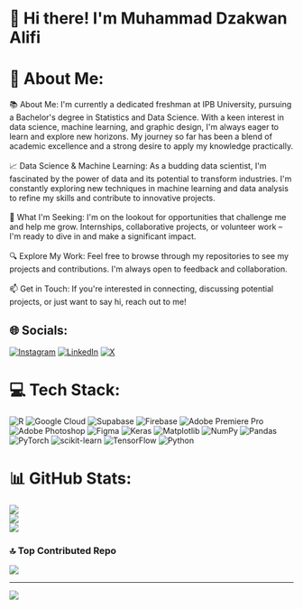 # 👋 Hi there! I'm Muhammad Dzakwan Alifi

# 💫 About Me:
📚 About Me: I'm currently a dedicated freshman at IPB University, pursuing a Bachelor's degree in Statistics and Data Science. With a keen interest in data science, machine learning, and graphic design, I'm always eager to learn and explore new horizons. My journey so far has been a blend of academic excellence and a strong desire to apply my knowledge practically.<br><br>📈 Data Science & Machine Learning: As a budding data scientist, I'm fascinated by the power of data and its potential to transform industries. I'm constantly exploring new techniques in machine learning and data analysis to refine my skills and contribute to innovative projects.<br><br>🌟 What I'm Seeking: I'm on the lookout for opportunities that challenge me and help me grow. Internships, collaborative projects, or volunteer work – I'm ready to dive in and make a significant impact.<br><br>🔍 Explore My Work: Feel free to browse through my repositories to see my projects and contributions. I'm always open to feedback and collaboration.<br><br>📫 Get in Touch: If you're interested in connecting, discussing potential projects, or just want to say hi, reach out to me!


## 🌐 Socials:
[![Instagram](https://img.shields.io/badge/Instagram-%23E4405F.svg?logo=Instagram&logoColor=white)](https://instagram.com/dzakwanalifi) [![LinkedIn](https://img.shields.io/badge/LinkedIn-%230077B5.svg?logo=linkedin&logoColor=white)](https://linkedin.com/in/dzakwanalifi) [![X](https://img.shields.io/badge/X-black.svg?logo=X&logoColor=white)](https://x.com/dzakwanalifi) 

# 💻 Tech Stack:
![R](https://img.shields.io/badge/r-%23276DC3.svg?style=for-the-badge&logo=r&logoColor=white) ![Google Cloud](https://img.shields.io/badge/GoogleCloud-%234285F4.svg?style=for-the-badge&logo=google-cloud&logoColor=white) ![Supabase](https://img.shields.io/badge/Supabase-3ECF8E?style=for-the-badge&logo=supabase&logoColor=white) ![Firebase](https://img.shields.io/badge/firebase-a08021?style=for-the-badge&logo=firebase&logoColor=ffcd34) ![Adobe Premiere Pro](https://img.shields.io/badge/Adobe%20Premiere%20Pro-9999FF.svg?style=for-the-badge&logo=Adobe%20Premiere%20Pro&logoColor=white) ![Adobe Photoshop](https://img.shields.io/badge/adobe%20photoshop-%2331A8FF.svg?style=for-the-badge&logo=adobe%20photoshop&logoColor=white) ![Figma](https://img.shields.io/badge/figma-%23F24E1E.svg?style=for-the-badge&logo=figma&logoColor=white) ![Keras](https://img.shields.io/badge/Keras-%23D00000.svg?style=for-the-badge&logo=Keras&logoColor=white) ![Matplotlib](https://img.shields.io/badge/Matplotlib-%23ffffff.svg?style=for-the-badge&logo=Matplotlib&logoColor=black) ![NumPy](https://img.shields.io/badge/numpy-%23013243.svg?style=for-the-badge&logo=numpy&logoColor=white) ![Pandas](https://img.shields.io/badge/pandas-%23150458.svg?style=for-the-badge&logo=pandas&logoColor=white) ![PyTorch](https://img.shields.io/badge/PyTorch-%23EE4C2C.svg?style=for-the-badge&logo=PyTorch&logoColor=white) ![scikit-learn](https://img.shields.io/badge/scikit--learn-%23F7931E.svg?style=for-the-badge&logo=scikit-learn&logoColor=white) ![TensorFlow](https://img.shields.io/badge/TensorFlow-%23FF6F00.svg?style=for-the-badge&logo=TensorFlow&logoColor=white) ![Python](https://img.shields.io/badge/python-3670A0?style=for-the-badge&logo=python&logoColor=ffdd54)
# 📊 GitHub Stats:
![](https://github-readme-stats.vercel.app/api?username=dzakwanalifi&theme=dark&hide_border=false&include_all_commits=false&count_private=false)<br/>
![](https://github-readme-streak-stats.herokuapp.com/?user=dzakwanalifi&theme=dark&hide_border=false)<br/>
![](https://github-readme-stats.vercel.app/api/top-langs/?username=dzakwanalifi&theme=dark&hide_border=false&include_all_commits=false&count_private=false&layout=compact)

### 🔝 Top Contributed Repo
![](https://github-contributor-stats.vercel.app/api?username=dzakwanalifi&limit=5&theme=dark&combine_all_yearly_contributions=true)

---
[![](https://visitcount.itsvg.in/api?id=dzakwanalifi&icon=0&color=1)](https://visitcount.itsvg.in)

<!-- Proudly created with GPRM ( https://gprm.itsvg.in ) -->
